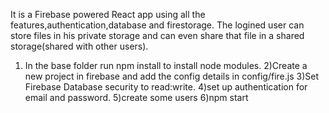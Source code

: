 It is a Firebase powered React app using all the features,authentication,database and firestorage.
The logined user can store files in his private storage and can even share that file in a shared storage(shared with other users).

1) In the base folder run npm install to install node modules.
2)Create a new project in firebase and add the config details in config/fire.js 
3)Set Firebase Database security to read:write.
4)set up authentication for email and password.
5)create some users
6)npm start

